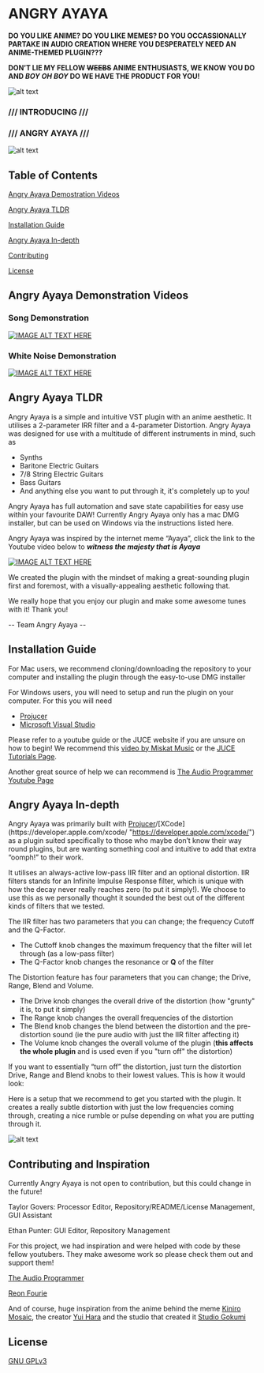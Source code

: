# ANGRY AYAYA

**DO YOU LIKE ANIME? DO YOU LIKE MEMES? DO YOU OCCASSIONALLY PARTAKE IN AUDIO CREATION WHERE YOU DESPERATELY NEED AN ANIME-THEMED PLUGIN???** 

**DON’T LIE MY FELLOW ~~WEEBS~~ ANIME ENTHUSIASTS, WE KNOW YOU DO AND _BOY OH BOY_ DO WE HAVE THE PRODUCT FOR YOU!**

![alt text](https://i.imgur.com/BVEH52G.png "Ayaya")

### /// INTRODUCING ///
### /// ANGRY AYAYA ///

![alt text](https://i.imgur.com/7Wf6Aga.png "Angry Ayaya")

## Table of Contents  
[Angry Ayaya Demostration Videos](#angryayayademonstrationvideos)

[Angry Ayaya TLDR](#angryayayatldr)

[Installation Guide](#installation-guide)

[Angry Ayaya In-depth](#angry-ayaya-in-depth)

[Contributing](#contributing)

[License](#license)

<a name="angryayayademonstrationvideos"/>
<a name="angryayayatldr"/>
<a name="installationguide"/>
<a name="angryayayaindepth"/>

## Angry Ayaya Demonstration Videos

### Song Demonstration

[![IMAGE ALT TEXT HERE](https://i.imgur.com/az9tJKi.png)](https://vimeo.com/339302587)

### White Noise Demonstration

[![IMAGE ALT TEXT HERE](https://i.imgur.com/n7VhvBz.png)](https://vimeo.com/339303323)

## Angry Ayaya TLDR

Angry Ayaya is a simple and intuitive VST plugin with an anime aesthetic. It utilises a 2-parameter IRR filter and a 4-parameter Distortion. Angry Ayaya was designed for use with a multitude of different instruments in mind, such as
* Synths
* Baritone Electric Guitars
* 7/8 String Electric Guitars
* Bass Guitars
* And anything else you want to put through it, it's completely up to you!

Angry Ayaya has full automation and save state capabilities for easy use within your favourite DAW! Currently Angry Ayaya only has a mac DMG installer, but can be used on Windows via the instructions listed here.

Angry Ayaya was inspired by the internet meme “Ayaya”, click the link to the Youtube video below to **_witness the majesty that is Ayaya_** 

[![IMAGE ALT TEXT HERE](http://img.youtube.com/vi/9wnNW4HyDtg/0.jpg)](http://www.youtube.com/watch?v=9wnNW4HyDtg)

We created the plugin with the mindset of making a great-sounding plugin first and foremost, with a visually-appealing aesthetic following that. 

We really hope that you enjoy our plugin and make some awesome tunes with it!
Thank you!

-- Team Angry Ayaya --

## Installation Guide

For Mac users, we recommend cloning/downloading the repository to your computer and installing the plugin through the easy-to-use DMG installer

For Windows users, you will need to setup and run the plugin on your computer. For this you will need
* [Projucer](https://juce.com/ "https://juce.com/")
* [Microsoft Visual Studio](https://visualstudio.microsoft.com/ "https://visualstudio.microsoft.com/")

Please refer to a youtube guide or the JUCE website if you are unsure on how to begin! We recommend this [video by Miskat Music](https://www.youtube.com/watch?v=rGzSSNjbXlA "https://www.youtube.com/watch?v=rGzSSNjbXlA") or the [JUCE Tutorials Page](https://juce.com/learn/tutorials "https://juce.com/learn/tutorials").

Another great source of help we can recommend is [The Audio Programmer Youtube Page](https://www.youtube.com/channel/UCpKb02FsH4WH4X_2xhIoJ1A "https://www.youtube.com/channel/UCpKb02FsH4WH4X_2xhIoJ1A") 

## Angry Ayaya In-depth

Angry Ayaya was primarily built with [Projucer](https://juce.com/ "https://juce.com/")/[XCode](https://developer.apple.com/xcode/ "https://developer.apple.com/xcode/") as a plugin suited specifically to those who maybe don’t know their way round plugins, but are wanting something cool and intuitive to add that extra “oomph!” to their work.

It utilises an always-active low-pass IIR filter and an optional distortion. IIR filters stands for an Infinite Impulse Response filter, which is unique with how the decay never really reaches zero (to put it simply!). We choose to use this as we personally thought it sounded the best out of the different kinds of filters that we tested. 

The IIR filter has two parameters that you can change; the frequency Cutoff and the Q-Factor. 
* The Cuttoff knob changes the maximum frequency that the filter will let through (as a low-pass filter)
* The Q-Factor knob changes the resonance or **Q** of the filter

The Distortion feature has four parameters that you can change; the Drive, Range, Blend and Volume. 
* The Drive knob changes the overall drive of the distortion (how "grunty" it is, to put it simply)
* The Range knob changes the overall frequencies of the distortion
* The Blend knob changes the blend between the distortion and the pre-distortion sound (ie the pure audio with just the IIR filter affecting it)
* The Volume knob changes the overall volume of the plugin (**this affects the whole plugin** and is used even if you "turn off" the distortion)

If you want to essentially “turn off” the distortion, just turn the distortion Drive, Range and Blend knobs to their lowest values. This is how it would look:

Here is a setup that we recommend to get you started with the plugin. It creates a really subtle distortion with just the low frequencies coming through, creating a nice rumble or pulse depending on what you are putting through it.

![alt text](https://i.imgur.com/xx1Yx0v.png "Angry Ayaya Example Setup")

## Contributing and Inspiration

Currently Angry Ayaya is not open to contribution, but this could change in the future!

Taylor Govers: Processor Editor, Repository/README/License Management, GUI Assistant

Ethan Punter: GUI Editor, Repository Management

For this project, we had inspiration and were helped with code by these fellow youtubers. They make awesome work so please check them out and support them!

[The Audio Programmer](https://www.youtube.com/channel/UCpKb02FsH4WH4X_2xhIoJ1A "https://www.youtube.com/channel/UCpKb02FsH4WH4X_2xhIoJ1A")

[Reon Fourie](https://www.youtube.com/watch?v=iNCR5flSuDs&t=2486s "https://www.youtube.com/watch?v=iNCR5flSuDs&t=2486s")

And of course, huge inspiration from the anime behind the meme [Kiniro Mosaic](https://myanimelist.net/anime/16732/Kiniro_Mosaic "https://myanimelist.net/anime/16732/Kiniro_Mosaic"), the creator [Yui Hara](https://myanimelist.net/people/12541/Yui_Hara "https://myanimelist.net/people/12541/Yui_Hara") and the studio that created it [Studio Gokumi](https://en.wikipedia.org/wiki/Studio_Gokumi "https://en.wikipedia.org/wiki/Studio_Gokumi")  

## License

[GNU GPLv3](../blob/master/LICENSE.txt)
